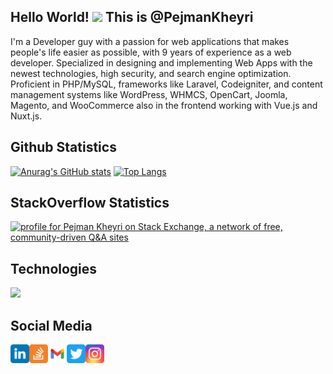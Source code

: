 ## Hello World! <img src="https://media.giphy.com/media/hvRJCLFzcasrR4ia7z/giphy.gif" width="25px"> This is @PejmanKheyri
I'm a Developer guy with a passion for web applications that makes people's life easier as possible, with 9 years of experience as a web developer. Specialized in designing and implementing Web Apps with the newest technologies, high security, and search engine optimization. Proficient in PHP/MySQL, frameworks like Laravel, Codeigniter, and content management systems like WordPress, WHMCS, OpenCart, Joomla, Magento, and WooCommerce also in the frontend working with Vue.js and Nuxt.js.


<!---
pejmankheyri/pejmankheyri is a ✨ special ✨ repository because its `README.md` (this file) appears on your GitHub profile.
You can click the Preview link to take a look at your changes.
--->



## Github Statistics

[![Anurag's GitHub stats](https://github-readme-stats.vercel.app/api?username=pejmankheyri&show_icons=true&theme=darcula&line_height=20)](https://github.com/anuraghazra/github-readme-stats) [![Top Langs](https://github-readme-stats.vercel.app/api/top-langs/?username=pejmankheyri&theme=darcula&layout=compact&card_width=400)](https://github.com/anuraghazra/github-readme-stats)

## StackOverflow Statistics
<a href="https://stackexchange.com/users/2321518"><img src="https://stackexchange.com/users/flair/2321518.png?theme=dark" width="208" height="58" alt="profile for Pejman Kheyri on Stack Exchange, a network of free, community-driven Q&amp;A sites" title="profile for Pejman Kheyri on Stack Exchange, a network of free, community-driven Q&amp;A sites"></a>

## Technologies
<img src="https://img.shields.io/static/v1?label=PHP&color=777BB4&style=for-the-badge&logo=php" />

## Social Media
<a href="https://www.linkedin.com/in/pejmankheyri/"><img align="left" alt="Pejman's LinkedIn" width="30px" src="https://github.com/edent/SuperTinyIcons/blob/master/images/svg/linkedin.svg" /></a><a href="https://stackoverflow.com/users/2037129/pejman-kheyri"><img align="left" alt="Pejman's Stackoverlfow" width="30px" src="https://github.com/edent/SuperTinyIcons/blob/master/images/svg/stackoverflow.svg"/></a><a href="mailto:pejmankheyri@gmail.com"><img align="left" alt="Pejman's Email" width="30px" src="https://github.com/edent/SuperTinyIcons/blob/master/images/svg/gmail.svg" /></a><a href="https://twitter.com/pejmankheyri"><img align="left" alt="Pejman Kheyri - Twitter" width="30px" src="https://github.com/edent/SuperTinyIcons/blob/master/images/svg/twitter.svg" /></a><a href="https://www.instagram.com/pejmankheyri/"><img align="left" alt="Pejman's Instagram" width="30px" src="https://github.com/edent/SuperTinyIcons/blob/master/images/svg/instagram.svg" /></a>
